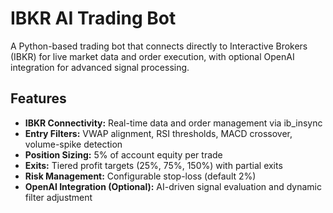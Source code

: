 # IBKR AI Trading Bot

A Python-based trading bot that connects directly to Interactive Brokers (IBKR) for live market data and order execution, with optional OpenAI integration for advanced signal processing.

## Features

- **IBKR Connectivity:** Real-time data and order management via ib_insync
- **Entry Filters:** VWAP alignment, RSI thresholds, MACD crossover, volume-spike detection
- **Position Sizing:** 5% of account equity per trade
- **Exits:** Tiered profit targets (25%, 75%, 150%) with partial exits
- **Risk Management:** Configurable stop-loss (default 2%)
- **OpenAI Integration (Optional):** AI-driven signal evaluation and dynamic filter adjustment
